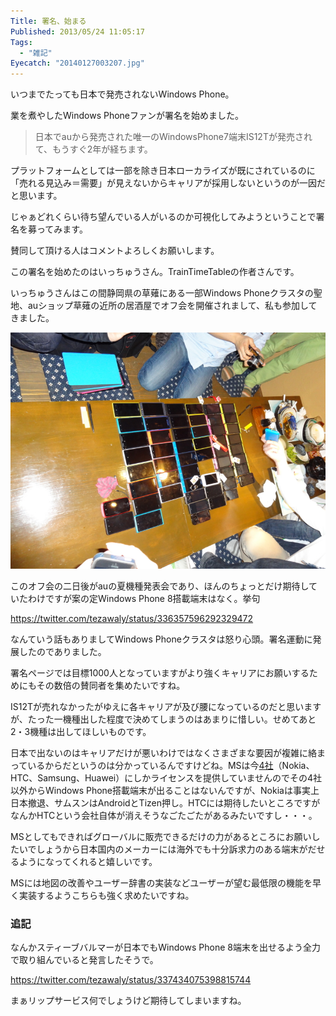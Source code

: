 ```yaml
---
Title: 署名、始まる
Published: 2013/05/24 11:05:17
Tags:
  - "雑記"
Eyecatch: "20140127003207.jpg"
---
```


いつまでたっても日本で発売されないWindows Phone。

業を煮やしたWindows Phoneファンが署名を始めました。

> 日本でauから発売された唯一のWindowsPhone7端末IS12Tが発売されて、もうすぐ2年が経ちます。

プラットフォームとしては一部を除き日本ローカライズが既にされているのに「売れる見込み＝需要」が見えないからキャリアが採用しないというのが一因だと思います。

じゃぁどれくらい待ち望んでいる人がいるのか可視化してみようということで署名を募ってみます。

賛同して頂ける人はコメントよろしくお願いします。

この署名を始めたのはいっちゅうさん。TrainTimeTableの作者さんです。

いっちゅうさんはこの間静岡県の草薙にある一部Windows Phoneクラスタの聖地、auショップ草薙の近所の居酒屋でオフ会を開催されまして、私も参加してきました。

![](20130518205131.jpg) 

このオフ会の二日後がauの夏機種発表会であり、ほんのちょっとだけ期待していたわけですが案の定Windows Phone 8搭載端末はなく。挙句

https://twitter.com/tezawaly/status/336357596292329472

なんていう話もありましてWindows Phoneクラスタは怒り心頭。署名運動に発展したのでありました。

署名ページでは目標1000人となっていますがより強くキャリアにお願いするためにもその数倍の賛同者を集めたいですね。

IS12Tが売れなかったがゆえに各キャリアが及び腰になっているのだと思いますが、たった一機種出した程度で決めてしまうのはあまりに惜しい。せめてあと2・3機種は出してほしいものです。

日本で出ないのはキャリアだけが悪いわけではなくさまざまな要因が複雑に絡まっているからだというのは分かっているんですけどね。MSは今[4社](http://jp.techcrunch.com/2012/06/21/20120620microsoft-announces-hardware-partners-ota-updates-and-something-special-for-enthusiasts/)（Nokia、HTC、Samsung、Huawei）にしかライセンスを提供していませんのでその4社以外からWindows Phone搭載端末が出ることはないんですが、Nokiaは事実上日本撤退、サムスンはAndroidとTizen押し。HTCには期待したいところですがなんかHTCという会社自体が消えそうなごたごたがあるみたいですし・・・。

MSとしてもできればグローバルに販売できるだけの力があるところにお願いしたいでしょうから日本国内のメーカーには海外でも十分訴求力のある端末がだせるようになってくれると嬉しいです。

MSには地図の改善やユーザー辞書の実装などユーザーが望む最低限の機能を早く実装するようこちらも強く求めたいですね。

### 追記

なんかスティーブバルマーが日本でもWindows Phone 8端末を出せるよう全力で取り組んでいると発言したそうで。

https://twitter.com/tezawaly/status/337434075398815744

まぁリップサービス何でしょうけど期待してしまいますね。